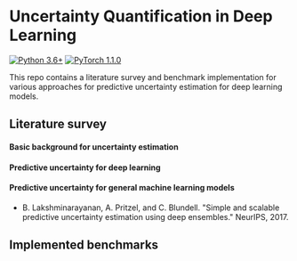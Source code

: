 # Uncertainty Quantification in Deep Learning

[![Python 3.6+](https://img.shields.io/badge/Platform-Python%203.6-blue.svg)](https://www.python.org/)
[![PyTorch 1.1.0](https://img.shields.io/badge/Implementation-Pytorch-brightgreen.svg)](https://pytorch.org/)

This repo contains a literature survey and benchmark implementation for various approaches for predictive uncertainty estimation for deep learning models.  

## Literature survey

#### Basic background for uncertainty estimation 


#### Predictive uncertainty for deep learning


#### Predictive uncertainty for general machine learning models

- B. Lakshminarayanan, A. Pritzel, and C. Blundell. "Simple and scalable predictive uncertainty estimation using deep ensembles." NeurIPS, 2017.


## Implemented benchmarks

